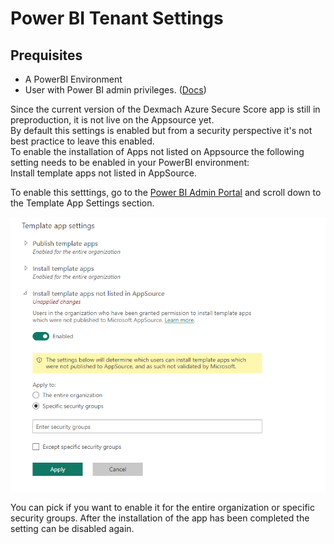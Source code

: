 # Power BI Tenant Settings
## Prequisites
* A PowerBI Environment
* User with Power BI admin privileges. ([Docs](https://learn.microsoft.com/en-us/power-bi/admin/service-admin-role))

Since the current version of the Dexmach Azure Secure Score app is still in preproduction, it is not live on the Appsource yet.  
By default this settings is enabled but from a security perspective it's not best practice to leave this enabled.  
To enable the installation of Apps not listed on Appsource the following setting needs to be enabled in your PowerBI environment:  
Install template apps not listed in AppSource.

To enable this setttings, go to the [Power BI Admin Portal](https://app.powerbi.com/admin-portal/tenantSettings) and scroll down to the Template App Settings section.  

![template_app_settings](img/template_app_settings.png)

You can pick if you want to enable it for the entire organization or specific security groups. After the installation of the app has been completed the setting can be disabled again.